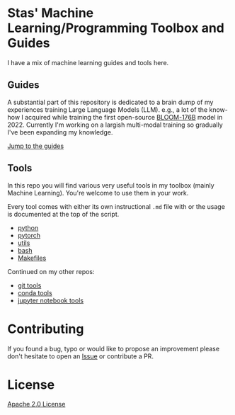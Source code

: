 # Stas' Machine Learning/Programming Toolbox and Guides

I have a mix of machine learning guides and tools here.

## Guides

A substantial part of this repository is dedicated to a brain dump of my experiences training Large Language Models (LLM). e.g., a lot of the know-how I acquired while training the first open-source [BLOOM-176B](https://huggingface.co/bigscience/bloom) model in 2022. Currently I'm working on a largish multi-modal training so gradually I've been expanding my knowledge.

[Jump to the guides](./pytorch#guides-to-training-models)

## Tools

In this repo you will find various very useful tools in my toolbox (mainly Machine Learning). You're welcome to use them in your work.

Every tool comes with either its own instructional `.md` file with or the usage is documented at the top of the script.

- [python](./python)
- [pytorch](./pytorch)
- [utils](./utils)
- [bash](./bash)
- [Makefiles](./make)

Continued on my other repos:

- [git tools](https://github.com/stas00/git-tools)
- [conda tools](https://github.com/stas00/conda-tools)
- [jupyter notebook tools](https://github.com/stas00/jupyter-notebook-tools)

# Contributing

If you found a bug, typo or would like to propose an improvement please don't hesitate to open an [Issue](/Issue) or contribute a PR.

# License

[Apache 2.0 License](./LICENSE)
